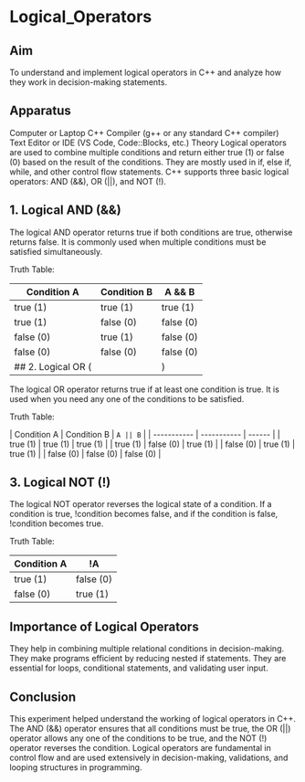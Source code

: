 # Logical_Operators
## Aim
To understand and implement logical operators in C++ and analyze how they work in decision-making statements.

## Apparatus
Computer or Laptop
C++ Compiler (g++ or any standard C++ compiler)
Text Editor or IDE (VS Code, Code::Blocks, etc.)
Theory
Logical operators are used to combine multiple conditions and return either true (1) or false (0) based on the result of the conditions. They are mostly used in if, else if, while, and other control flow statements. C++ supports three basic logical operators: AND (&&), OR (||), and NOT (!).

## 1. Logical AND (&&)
The logical AND operator returns true if both conditions are true, otherwise returns false. It is commonly used when multiple conditions must be satisfied simultaneously.

Truth Table:

| Condition A |	Condition B |	A && B |
| ----------- | ----------- | ------ |
| true (1) |	true (1) |	true (1) |
| true (1) | false (0) |	false (0) |
| false (0) |	true (1) |	false (0) |
| false (0) |	false (0)	| false (0) |
## 2. Logical OR (||)
The logical OR operator returns true if at least one condition is true. It is used when you need any one of the conditions to be satisfied.

Truth Table:

| Condition A |	Condition B	| `A || B` |
| ----------- | ----------- | ------ |
| true (1) |	true (1) |	true (1) |
| true (1) |	false (0) |	true (1) |
| false (0) |	true (1) |	true (1) |
| false (0) |	false (0) |	false (0) |

## 3. Logical NOT (!)
The logical NOT operator reverses the logical state of a condition. If a condition is true, !condition becomes false, and if the condition is false, !condition becomes true.

Truth Table:

| Condition A |	!A |
| ----------- | -- |
| true (1) |	false (0) |
| false (0) |	true (1) |
## Importance of Logical Operators
They help in combining multiple relational conditions in decision-making.
They make programs efficient by reducing nested if statements.
They are essential for loops, conditional statements, and validating user input.
## Conclusion
This experiment helped understand the working of logical operators in C++. The AND (&&) operator ensures that all conditions must be true, the OR (||) operator allows any one of the conditions to be true, and the NOT (!) operator reverses the condition. Logical operators are fundamental in control flow and are used extensively in decision-making, validations, and looping structures in programming.
